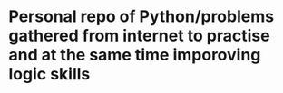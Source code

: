 # Personal repo of Python/problems gathered from internet to practise and at the same time imporoving logic skills

